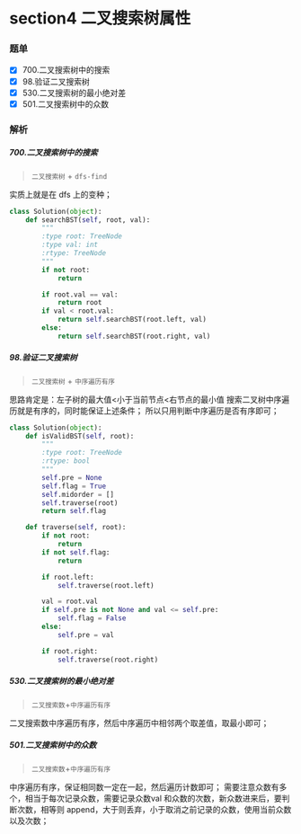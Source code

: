 # section4 二叉搜索树属性
### 题单
- [x] 700.二叉搜索树中的搜索
- [x] 98.验证二叉搜索树
- [x] 530.二叉搜索树的最小绝对差
- [x] 501.二叉搜索树中的众数

### 解析
##### 700.二叉搜索树中的搜索
> `二叉搜索树` + `dfs-find` 

实质上就是在 dfs 上的变种；
```python
class Solution(object):
    def searchBST(self, root, val):
        """
        :type root: TreeNode
        :type val: int
        :rtype: TreeNode
        """
        if not root:
            return

        if root.val == val:
            return root
        if val < root.val:
            return self.searchBST(root.left, val)
        else:
            return self.searchBST(root.right, val)
```
##### 98.验证二叉搜索树
> `二叉搜索树` + `中序遍历有序`

思路肯定是：左子树的最大值<小于当前节点<右节点的最小值
搜索二叉树中序遍历就是有序的，同时能保证上述条件；
所以只用判断中序遍历是否有序即可；
```python
class Solution(object):
    def isValidBST(self, root):
        """
        :type root: TreeNode
        :rtype: bool
        """
        self.pre = None
        self.flag = True
        self.midorder = []
        self.traverse(root)
        return self.flag

    def traverse(self, root):
        if not root:
            return
        if not self.flag:
            return

        if root.left:
            self.traverse(root.left)

        val = root.val
        if self.pre is not None and val <= self.pre:
            self.flag = False
        else:
            self.pre = val

        if root.right:
            self.traverse(root.right)
```
##### 530.二叉搜索树的最小绝对差
> `二叉搜索数`+`中序遍历有序`

二叉搜索数中序遍历有序，然后中序遍历中相邻两个取差值，取最小即可；

##### 501.二叉搜索树中的众数
> `二叉搜索数`+`中序遍历有序`

中序遍历有序，保证相同数一定在一起，然后遍历计数即可；
需要注意众数有多个，相当于每次记录众数，需要记录众数val 和众数的次数，新众数进来后，要判断次数，相等则 append，大于则丢弃，小于取消之前记录的众数，使用当前众数以及次数；


